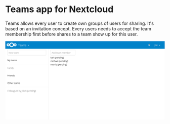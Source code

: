 # Teams app for Nextcloud

Teams allows every user to create own groups of users for sharing. It's based on
an invitation concept. Every users needs to accept the team membership first
before shares to a team show up for this user.

![example screenshot](example.png)
